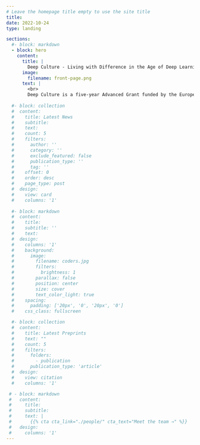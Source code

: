 ```yaml
---
# Leave the homepage title empty to use the site title
title:
date: 2022-10-24
type: landing

sections:
  #- block: markdown
  - block: hero
    content:
      title: |
        Deep Culture - Living with Difference in the Age of Deep Learning
      image:
        filename: front-page.png
      text: |
        <br>
        Deep Culture is a five-year Advanced Grant funded by the European Research Council. The project proposes to is interested in the relations of deep learning technologies with cultures. The project coins the term ‘deep culture’ to describe the global transformations that deep learning has wrought on culture and how culture is in turn key to deep learning. Neither overly enthusiastic nor despairing about the new deep culture, the project proposes reshaping our relationships with it to address the complexities of cultures and values of difference. 
  
  #- block: collection
  #  content:
  #    title: Latest News
  #    subtitle:
  #    text:
  #    count: 5
  #    filters:
  #      author: ''
  #      category: ''
  #      exclude_featured: false
  #      publication_type: ''
  #      tag: ''
  #    offset: 0
  #    order: desc
  #    page_type: post
  #  design:
  #    view: card
  #    columns: '1'
  
  #- block: markdown
  #  content:
  #    title:
  #    subtitle: ''
  #    text:
  #  design:
  #    columns: '1'
  #    background:
  #      image: 
  #        filename: coders.jpg
  #        filters:
  #          brightness: 1
  #        parallax: false
  #        position: center
  #        size: cover
  #        text_color_light: true
  #    spacing:
  #      padding: ['20px', '0', '20px', '0']
  #    css_class: fullscreen

  #- block: collection
  #  content:
  #    title: Latest Preprints
  #    text: ""
  #    count: 5
  #    filters:
  #      folders:
  #        - publication
  #      publication_type: 'article'
  #  design:
  #    view: citation
  #    columns: '1'

 # - block: markdown
 #   content:
 #     title:
 #     subtitle:
 #     text: |
 #       {{% cta cta_link="./people/" cta_text="Meet the team →" %}}
 #   design:
 #     columns: '1'
---
```

